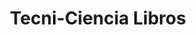 ---
title: "Tecni-Ciencia Libros"
url: /caracas/tecni-ciencia-libros-av-libertador/
shop: libros
---